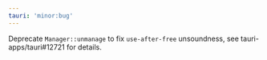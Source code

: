 ```yaml
---
tauri: 'minor:bug'
---
```


Deprecate `Manager::unmanage` to fix `use-after-free` unsoundness, see tauri-apps/tauri#12721 for details.
